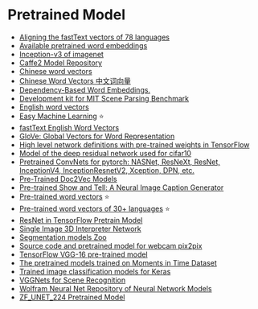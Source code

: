 # Pretrained Model

* [Aligning the fastText vectors of 78 languages](https://github.com/Babylonpartners/fastText_multilingual)
* [Available pretrained word embeddings](https://github.com/vzhong/embeddings)
* [Inception-v3 of imagenet](http://download.tensorflow.org/models/image/imagenet/inception-v3-2016-03-01.tar.gz)
* [Caffe2 Model Repository](https://github.com/caffe2/models)
* [Chinese word vectors](https://github.com/candlewill/Chinsese_word_vectors)
* [Chinese Word Vectors 中文词向量](https://github.com/Embedding/Chinese-Word-Vectors)
* [Dependency-Based Word Embeddings.](https://levyomer.wordpress.com/2014/04/25/dependency-based-word-embeddings/)
* [Development kit for MIT Scene Parsing Benchmark](https://github.com/CSAILVision/sceneparsing)
* [English word vectors](https://fasttext.cc/docs/en/english-vectors.html)
* [Easy Machine Learning](https://modeldepot.io/) :star:
* [fastText English Word Vectors](https://www.kaggle.com/facebook/fasttext-wikinews)
* [GloVe: Global Vectors for Word Representation](https://github.com/stanfordnlp/GloVe#download-pre-trained-word-vectors)
* [High level network definitions with pre-trained weights in TensorFlow](https://github.com/taehoonlee/tensornets)
* [Model of the deep residual network used for cifar10](https://github.com/apark263/cfmz)
* [Pretrained ConvNets for pytorch: NASNet, ResNeXt, ResNet, InceptionV4, InceptionResnetV2, Xception, DPN, etc.](https://github.com/Cadene/pretrained-models.pytorch)
* [Pre-Trained Doc2Vec Models](https://github.com/jhlau/doc2vec)
* [Pre-trained Show and Tell: A Neural Image Caption Generator](https://github.com/KranthiGV/Pretrained-Show-and-Tell-model)
* [Pre-trained word vectors](https://github.com/facebookresearch/fastText/blob/master/pretrained-vectors.md) :star:
* [Pre-trained word vectors of 30+ languages](https://github.com/Kyubyong/wordvectors) :star:
* [ResNet in TensorFlow Pretrain Model](https://github.com/ry/tensorflow-resnet)
* [Single Image 3D Interpreter Network](https://github.com/jiajunwu/3dinn)
* [Segmentation models Zoo](https://github.com/qubvel/segmentation_models)
* [Source code and pretrained model for webcam pix2pix](https://github.com/memo/webcam-pix2pix-tensorflow)
* [TensorFlow VGG-16 pre-trained model](https://github.com/ry/tensorflow-vgg16)
* [The pretrained models trained on Moments in Time Dataset](https://github.com/metalbubble/moments_models)
* [Trained image classification models for Keras](https://github.com/fchollet/deep-learning-models)
* [VGGNets for Scene Recognition](https://github.com/wanglimin/Places205-VGGNet)
* [Wolfram Neural Net Repository of Neural Network Models](http://resources.wolframcloud.com/NeuralNetRepository)
* [ZF_UNET_224 Pretrained Model](https://github.com/ZFTurbo/ZF_UNET_224_Pretrained_Model)
